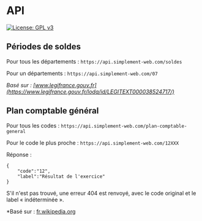 # API

[![License: GPL v3](https://img.shields.io/badge/License-GPL%20v3-blue.svg?style=flat-square)](http://www.gnu.org/licenses/gpl-3.0)

## Périodes de soldes

Pour tous les départements : `https://api.simplement-web.com/soldes`

Pour un départements : `https://api.simplement-web.com/07`

*Basé sur : [www.legifrance.gouv.fr](https://www.legifrance.gouv.fr/loda/id/LEGITEXT000038524717/)*

## Plan comptable général

Pour tous les codes : `https://api.simplement-web.com/plan-comptable-general`

Pour le code le plus proche : `https://api.simplement-web.com/12XXX`

Réponse : 
```
{
    "code":"12",
    "label":"Résultat de l'exercice"
}
```

S'il n'est pas trouvé, une erreur 404 est renvoyé, avec le code original et le label «&nbsp;indéterminée&nbsp;».

*Basé sur : [fr.wikipedia.org](https://fr.wikipedia.org/wiki/Plan_comptable_g%C3%A9n%C3%A9ral_(France))